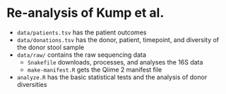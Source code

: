 # Re-analysis of Kump et al.

- `data/patients.tsv` has the patient outcomes
- `data/donations.tsv` has the donor, patient, timepoint, and diversity of the donor stool sample
- `data/raw/` contains the raw sequencing data
    - `Snakefile` downloads, processes, and analyses the 16S data
    - `make-manifest.R` gets the Qiime 2 manifest file
- `analyze.R` has the basic statistical tests and the analysis of donor diversities

